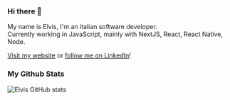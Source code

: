 ### Hi there 👋
My name is Elvis, I'm an italian software developer.  
Currently working in JavaScript, mainly with NextJS, React, React Native, Node.  

[Visit my website](https://elvisciuffetelli.com/) or [follow me on LinkedIn](https://www.linkedin.com/in/elvis-ciuffetelli/)!

### My Github Stats

![Elvis GitHub stats](https://github-readme-stats-nine-murex-96.vercel.app/api?username=elvisciuffetelli&count_private=true&show=reviews,prs_merged&show_icons=true&hide=stars)
